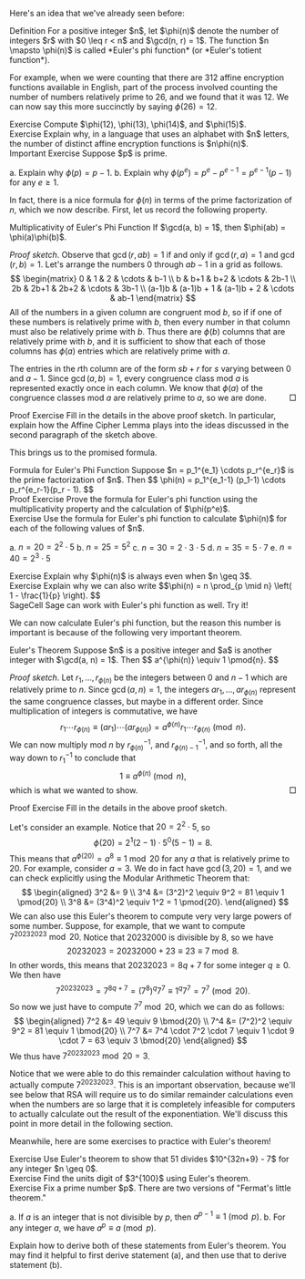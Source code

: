 Here's an idea that we've already seen before: 

<div class="element">
<span class="label">Definition</span>
For a positive integer $n$, let $\phi(n)$ denote the number of integers $r$ with $0 \leq r < n$ and $\gcd(n, r) = 1$. The function $n \mapsto \phi(n)$ is called *Euler's phi function* (or *Euler's totient function*). 
</div>

For example, when we were counting that there are 312 affine encryption functions available in English, part of the process involved counting the number of numbers relatively prime to 26, and we found that it was 12. We can now say this more succinctly by saying $\phi(26) = 12$. 

<div class="element">
<span class="label">Exercise</span>
Compute $\phi(12), \phi(13), \phi(14)$, and $\phi(15)$. 
</div>

<div class="element">
<span class="label">Exercise</span>
Explain why, in a language that uses an alphabet with $n$ letters, the number of distinct affine encryption functions is $n\phi(n)$. 
</div>

<div class="element">
<span class="label">Important Exercise</span> 
Suppose $p$ is prime. 

a. Explain why $\phi(p) = p-1$.
b. Explain why $\phi(p^e) = p^e - p^{e-1} = p^{e-1}(p-1)$ for any $e \geq 1$. 
</div>

In fact, there is a nice formula for $\phi(n)$ in terms of the prime factorization of $n$, which we now describe. First, let us record the following property.

<div class="element">
<span class="label">Multiplicativity of Euler's Phi Function</span>
If $\gcd(a, b) = 1$, then $\phi(ab) = \phi(a)\phi(b)$. 
</div>

*Proof sketch*. Observe that $\gcd(r, ab) = 1$ if and only if $\gcd(r, a) = 1$ and $\gcd(r, b) = 1$. Let's arrange the numbers 0 through $ab-1$ in a grid as follows. 
$$ \begin{matrix} 0 & 1 & 2 & \cdots & b-1 \\ 
b & b+1 & b+2 & \cdots & 2b-1 \\
2b & 2b+1 & 2b+2 & \cdots & 3b-1 \\
(a-1)b & (a-1)b + 1 & (a-1)b + 2 & \cdots & ab-1 \end{matrix} $$
All of the numbers in a given column are congruent mod $b$, so if if one of these numbers is relatively prime with $b$, then every number in that column must also be relatively prime with $b$. Thus there are $\phi(b)$ columns that are relatively prime with $b$, and it is sufficient to show that each of those columns has $\phi(a)$ entries which are relatively prime with $a$. 

The entries in the $r$th column are of the form $sb + r$ for $s$ varying between 0 and $a-1$. Since $\gcd(a, b) = 1$, every congruence class mod $a$ is represented exactly once in each column. We know that $\phi(a)$ of the congruence classes mod $a$ are relatively prime to $a$, so we are done. <span style="float: right;">$\Box$</span>

<div class="element">
<span class="label">Proof Exercise</span>
Fill in the details in the above proof sketch. In particular, explain how the Affine Cipher Lemma plays into the ideas discussed in the second paragraph of the sketch above. 
</div>

This brings us to the promised formula. 

<div class="element">
<span class="label">Formula for Euler's Phi Function</span>
Suppose $n = p_1^{e_1} \cdots p_r^{e_r}$ is the prime factorization of $n$. Then
$$ \phi(n) = p_1^{e_1-1} (p_1-1) \cdots p_r^{e_r-1}(p_r - 1). $$
</div>

<div class="element">
<span class="label">Proof Exercise</span>
Prove the formula for Euler's phi function using the multiplicativity property and the calculation of $\phi(p^e)$. 
</div>

<div class="element">
<span class="label">Exercise</span>
Use the formula for Euler's phi function to calculate $\phi(n)$ for each of the following values of $n$. 

a. $n = 20 = 2^2 \cdot 5$
b. $n = 25 = 5^2$
c. $n = 30 = 2 \cdot 3 \cdot 5$
d. $n = 35 = 5 \cdot 7$
e. $n = 40 = 2^3 \cdot 5$
</div>

<div class="element">
<span class="label">Exercise</span>
Explain why $\phi(n)$ is always even when $n \geq 3$. 
</div>

<div class="element">
<span class="label">Exercise</span>
Explain why we can also write 
$$\phi(n) = n \prod_{p \mid n} \left( 1 - \frac{1}{p} \right). $$ 
</div>

<div class="element" id="sagecell-hill">
<span class="label">SageCell</span>
Sage can work with Euler's phi function as well. Try it!
<div class="sage">
<script type="text/x-sage">
euler_phi(75)
</script>
</div>
</div>

We can now calculate Euler's phi function, but the reason this number is important is because of the following very important theorem. 

<div class="element">
<span class="label">Euler's Theorem</span>
Suppose $n$ is a positive integer and $a$ is another integer with $\gcd(a, n) = 1$. Then 
$$ a^{\phi(n)} \equiv 1 \pmod{n}. $$
</div>

*Proof sketch*. Let $r_1, \dotsc, r_{\phi(n)}$ be the integers between 0 and $n-1$ which are relatively prime to $n$. Since $\gcd(a, n) = 1$, the integers $ar_1, \dotsc, ar_{\phi(n)}$ represent the same congruence classes, but maybe in a different order. Since multiplication of integers is commutative, we have
$$ r_1 \cdots r_{\phi(n)} \equiv (ar_1) \cdots (ar_{\phi(n)}) = a^{\phi(n)} r_1 \cdots r_{\phi(n)} \pmod{n}. $$
We can now multiply mod $n$ by $r_{\phi(n)}^{-1}$, and $r_{\phi(n)-1}^{-1}$, and so forth, all the way down to $r_1^{-1}$ to conclude that
$$ 1 \equiv a^{\phi(n)} \pmod{n}, $$
which is what we wanted to show. <span style="float: right;">$\Box$</span>

<div class="element">
<span class="label">Proof Exercise</span>
Fill in the details in the above proof sketch. 
</div>

Let's consider an example. Notice that $20 = 2^2 \cdot 5$, so
$$ \phi(20) = 2^1(2-1) \cdot 5^0 (5-1) = 8. $$
This means that $a^{\phi(20)} = a^8 \equiv 1 \bmod{20}$ for any $a$ that is relatively prime to 20. For example, consider $a = 3$. We do in fact have $\gcd(3, 20) = 1$, and we can check explicitly using the Modular Arithmetic Theorem that: 
$$ \begin{aligned}
3^2 &= 9 \\
3^4 &= (3^2)^2 \equiv 9^2 = 81 \equiv 1 \pmod{20} \\
3^8 &= (3^4)^2 \equiv 1^2 = 1 \pmod{20}.
\end{aligned} $$
We can also use this Euler's theorem to compute very very large powers of some number. Suppose, for example, that we want to compute $7^{20232023} \bmod{20}$. Notice that $20232000$ is divisible by 8, so we have
$$ 20232023 = 20232000 + 23 \equiv 23 \equiv 7 \bmod{8}. $$
In other words, this means that $20232023 = 8q + 7$ for some integer $q \geq 0$. We then have
$$ 7^{20232023} = 7^{8q + 7} = (7^8)^q 7^7 \equiv 1^q 7^7 = 7^7 \pmod{20}. $$
So now we just have to compute $7^7 \bmod{20}$, which we can do as follows: 
$$ \begin{aligned}
7^2 &= 49 \equiv 9 \bmod{20} \\
7^4 &= (7^2)^2 \equiv 9^2 = 81 \equiv 1 \bmod{20} \\
7^7 &= 7^4 \cdot 7^2 \cdot 7 \equiv 1 \cdot 9 \cdot 7 = 63 \equiv 3 \bmod{20} 
\end{aligned} $$
We thus have $7^{20232023} \bmod{20} = 3$. 

Notice that we were able to do this remainder calculation without having to actually compute $7^{20232023}$. This is an important observation, because we'll see below that RSA will require us to do similar remainder calculations even when the numbers are so large that it is completely infeasible for computers to actually calculate out the result of the exponentiation. We'll discuss this point in more detail in the following section. 

Meanwhile, here are some exercises to practice with Euler's theorem!

<div class="element">
<span class="label">Exercise</span>
Use Euler's theorem to show that 51 divides $10^{32n+9} - 7$ for any integer $n \geq 0$. 
</div>

<div class="element">
<span class="label">Exercise</span>
Find the units digit of $3^{100}$ using Euler's theorem. 
</div>


<div class="element">
<span class="label">Exercise</span>
Fix a prime number $p$. There are two versions of "Fermat's little theorem." 

a. If $a$ is an integer that is not divisible by $p$, then $a^{p-1} \equiv 1 \pmod{p}$. 
b. For any integer $a$, we have $a^p \equiv a \pmod{p}$. 

Explain how to derive both of these statements from Euler's theorem. You may find it helpful to first derive statement (a), and then use that to derive statement (b). 
</div>

